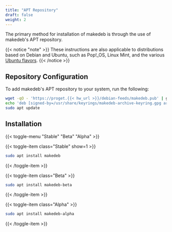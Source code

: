 ```yaml
---
title: "APT Repository"
draft: false
weight: 2
---
```


The primary method for installation of makedeb is through the use of makedeb's APT repository.

{{< notice "note" >}}
These instructions are also applicable to distributions based on Debian and Ubuntu, such as Pop!\_OS, Linux Mint, and the various [Ubuntu flavors](https://ubuntu.com/download/flavours).
{{< /notice >}}

## Repository Configuration
To add makedeb's APT repository to your system, run the following:

```sh
wget -qO - 'https://proget.{{< hw_url >}}/debian-feeds/makedeb.pub' | gpg --dearmor | sudo tee /usr/share/keyrings/makedeb-archive-keyring.gpg 1> /dev/null
echo 'deb [signed-by=/usr/share/keyrings/makedeb-archive-keyring.gpg arch=all] https://proget.{{< hw_url >}}/ makedeb main' | sudo tee /etc/apt/sources.list.d/makedeb.list
sudo apt update
```

## Installation
{{< toggle-menu "Stable" "Beta" "Alpha" >}}

{{< toggle-item class="Stable" show=1 >}}
```sh
sudo apt install makedeb
```
{{< /toggle-item >}}

{{< toggle-item class="Beta" >}}
```sh
sudo apt install makedeb-beta
```
{{< /toggle-item >}}

{{< toggle-item class="Alpha" >}}
```sh
sudo apt install makedeb-alpha
```
{{< /toggle-item >}}

